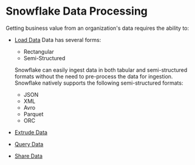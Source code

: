 # Snowflake Data Processing

Getting business value from an organization's data requires the ability to:
- [Load Data](./data-processing/loading-data/LoadingData.MD)
Data has several forms:
  - Rectangular
  - Semi-Structured

  Snowflake can easily ingest data in both tabular and semi-structured formats without the need to pre-process the data for ingestion.  Snowflake natively supports the following semi-structured formats:
  - JSON
  - XML
  - Avro
  - Parquet
  - ORC
- [Extrude Data](./data-processing/loading-data/ExtrudingData.MD)
- [Query Data](./data-processing/query-data/Query.MD)
- [Share Data](./data-processing/sharing-data/SharingData.MD)
